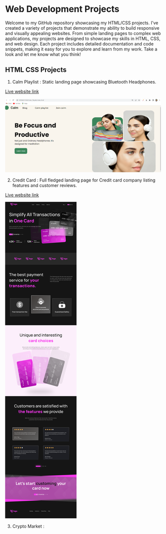 # Web Development Projects
Welcome to my GitHub repository showcasing my HTML/CSS projects. I've created a variety of projects that demonstrate my ability to build responsive and visually appealing websites. From simple landing pages to complex web applications, my projects are designed to showcase my skills in HTML, CSS, and web design. Each project includes detailed documentation and code snippets, making it easy for you to explore and learn from my work. Take a look and let me know what you think!

## HTML CSS Projects
1. Calm Playlist : Static landing page showcasing Bluetooth Headphones.

[Live website link](https://reliable-klepon-dac91d.netlify.app/)

![Calm Playlist](https://raw.githubusercontent.com/Pallavibu/WebDevelopment_Projects/main/Calm_Playlist/Banner.png)

2. Credit Card : Full fledged landing page for Credit card company listing features and customer reviews.

[Live website link](https://cerulean-marshmallow-f70299.netlify.app/)

![Credit Card](https://raw.githubusercontent.com/Pallavibu/WebDevelopment_Projects/main/Credit_Card/Banner.png)

3. Crypto Market : 